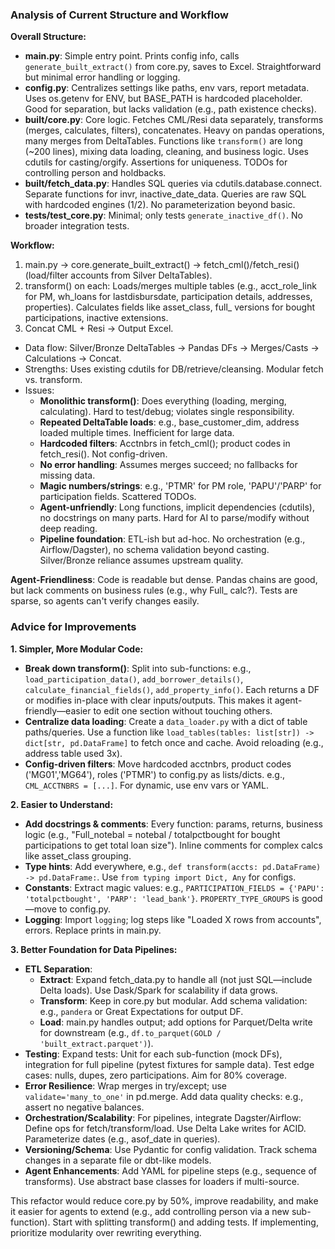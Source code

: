 ### Analysis of Current Structure and Workflow

**Overall Structure:**
- **main.py**: Simple entry point. Prints config info, calls `generate_built_extract()` from core.py, saves to Excel. Straightforward but minimal error handling or logging.
- **config.py**: Centralizes settings like paths, env vars, report metadata. Uses os.getenv for ENV, but BASE_PATH is hardcoded placeholder. Good for separation, but lacks validation (e.g., path existence checks).
- **built/core.py**: Core logic. Fetches CML/Resi data separately, transforms (merges, calculates, filters), concatenates. Heavy on pandas operations, many merges from DeltaTables. Functions like `transform()` are long (~200 lines), mixing data loading, cleaning, and business logic. Uses cdutils for casting/orgify. Assertions for uniqueness. TODOs for controlling person and holdbacks.
- **built/fetch_data.py**: Handles SQL queries via cdutils.database.connect. Separate functions for invr, inactive_date_data. Queries are raw SQL with hardcoded engines (1/2). No parameterization beyond basic.
- **tests/test_core.py**: Minimal; only tests `generate_inactive_df()`. No broader integration tests.

**Workflow:**
1. main.py → core.generate_built_extract() → fetch_cml()/fetch_resi() (load/filter accounts from Silver DeltaTables).
2. transform() on each: Loads/merges multiple tables (e.g., acct_role_link for PM, wh_loans for lastdisbursdate, participation details, addresses, properties). Calculates fields like asset_class, full_ versions for bought participations, inactive extensions.
3. Concat CML + Resi → Output Excel.
- Data flow: Silver/Bronze DeltaTables → Pandas DFs → Merges/Casts → Calculations → Concat.
- Strengths: Uses existing cdutils for DB/retrieve/cleansing. Modular fetch vs. transform.
- Issues: 
  - **Monolithic transform()**: Does everything (loading, merging, calculating). Hard to test/debug; violates single responsibility.
  - **Repeated DeltaTable loads**: e.g., base_customer_dim, address loaded multiple times. Inefficient for large data.
  - **Hardcoded filters**: Acctnbrs in fetch_cml(); product codes in fetch_resi(). Not config-driven.
  - **No error handling**: Assumes merges succeed; no fallbacks for missing data.
  - **Magic numbers/strings**: e.g., 'PTMR' for PM role, 'PAPU'/'PARP' for participation fields. Scattered TODOs.
  - **Agent-unfriendly**: Long functions, implicit dependencies (cdutils), no docstrings on many parts. Hard for AI to parse/modify without deep reading.
  - **Pipeline foundation**: ETL-ish but ad-hoc. No orchestration (e.g., Airflow/Dagster), no schema validation beyond casting. Silver/Bronze reliance assumes upstream quality.

**Agent-Friendliness**: Code is readable but dense. Pandas chains are good, but lack comments on business rules (e.g., why Full_ calc?). Tests are sparse, so agents can't verify changes easily.

### Advice for Improvements

**1. Simpler, More Modular Code:**
   - **Break down transform()**: Split into sub-functions: e.g., `load_participation_data()`, `add_borrower_details()`, `calculate_financial_fields()`, `add_property_info()`. Each returns a DF or modifies in-place with clear inputs/outputs. This makes it agent-friendly—easier to edit one section without touching others.
   - **Centralize data loading**: Create a `data_loader.py` with a dict of table paths/queries. Use a function like `load_tables(tables: list[str]) -> dict[str, pd.DataFrame]` to fetch once and cache. Avoid reloading (e.g., address table used 3x).
   - **Config-driven filters**: Move hardcoded acctnbrs, product codes ('MG01','MG64'), roles ('PTMR') to config.py as lists/dicts. e.g., `CML_ACCTNBRS = [...]`. For dynamic, use env vars or YAML.

**2. Easier to Understand:**
   - **Add docstrings & comments**: Every function: params, returns, business logic (e.g., "Full_notebal = notebal / totalpctbought for bought participations to get total loan size"). Inline comments for complex calcs like asset_class grouping.
   - **Type hints**: Add everywhere, e.g., `def transform(accts: pd.DataFrame) -> pd.DataFrame:`. Use `from typing import Dict, Any` for configs.
   - **Constants**: Extract magic values: e.g., `PARTICIPATION_FIELDS = {'PAPU': 'totalpctbought', 'PARP': 'lead_bank'}`. `PROPERTY_TYPE_GROUPS` is good—move to config.py.
   - **Logging**: Import `logging`; log steps like "Loaded X rows from accounts", errors. Replace prints in main.py.

**3. Better Foundation for Data Pipelines:**
   - **ETL Separation**: 
     - **Extract**: Expand fetch_data.py to handle all (not just SQL—include Delta loads). Use Dask/Spark for scalability if data grows.
     - **Transform**: Keep in core.py but modular. Add schema validation: e.g., `pandera` or Great Expectations for output DF.
     - **Load**: main.py handles output; add options for Parquet/Delta write for downstream (e.g., `df.to_parquet(GOLD / 'built_extract.parquet')`).
   - **Testing**: Expand tests: Unit for each sub-function (mock DFs), integration for full pipeline (pytest fixtures for sample data). Test edge cases: nulls, dupes, zero participations. Aim for 80% coverage.
   - **Error Resilience**: Wrap merges in try/except; use `validate='many_to_one'` in pd.merge. Add data quality checks: e.g., assert no negative balances.
   - **Orchestration/Scalability**: For pipelines, integrate Dagster/Airflow: Define ops for fetch/transform/load. Use Delta Lake writes for ACID. Parameterize dates (e.g., asof_date in queries).
   - **Versioning/Schema**: Use Pydantic for config validation. Track schema changes in a separate file or dbt-like models.
   - **Agent Enhancements**: Add YAML for pipeline steps (e.g., sequence of transforms). Use abstract base classes for loaders if multi-source.

This refactor would reduce core.py by 50%, improve readability, and make it easier for agents to extend (e.g., add controlling person via a new sub-function). Start with splitting transform() and adding tests. If implementing, prioritize modularity over rewriting everything.